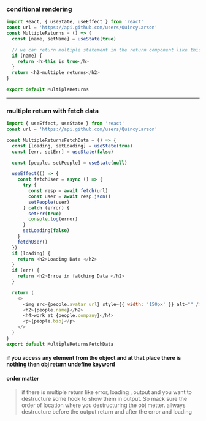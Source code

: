 ### **conditional rendering**

```js
import React, { useState, useEffect } from 'react'
const url = 'https://api.github.com/users/QuincyLarson'
const MultipleReturns = () => {
  const [name, setName] = useState(true)

  // we can return multiple statement in the return component like this
  if (name) {
    return <h>this is true</h>
  }
  return <h2>multiple returns</h2>
}

export default MultipleReturns
```

---

### **multiple return with fetch data**

```js
import { useEffect, useState } from 'react'
const url = 'https://api.github.com/users/QuincyLarson'

const MultipleReturnsFetchData = () => {
  const [loading, setLoading] = useState(true)
  const [err, setErr] = useState(false)

  const [people, setPeople] = useState(null)

  useEffect(() => {
    const fetchUser = async () => {
      try {
        const resp = await fetch(url)
        const user = await resp.json()
        setPeople(user)
      } catch (error) {
        setErr(true)
        console.log(error)
      }
      setLoading(false)
    }
    fetchUser()
  })
  if (loading) {
    return <h2>Loading Data </h2>
  }
  if (err) {
    return <h2>Erroe in fatching Data </h2>
  }

  return (
    <>
      <img src={people.avatar_url} style={{ width: '150px' }} alt="" />
      <h2>{people.name}</h2>
      <h4>work at {people.company}</h4>
      <p>{people.bio}</p>
    </>
  )
}
export default MultipleReturnsFetchData
```

#### if you access any element from the object and at that place there is nothing then obj return undefine keyword

#### order matter

> if there is multiple return like error, loading , output and you want to destructure some hook to show them in output. So mack sure the order of location where you destructuring the obj metter.
> allways destructure before the output return and after the error and loading
